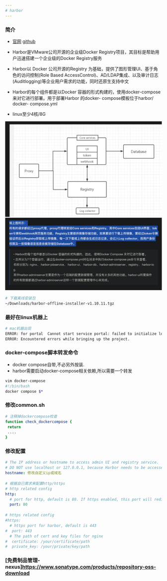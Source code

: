 ```yaml
---
# harbor
---
```


### 简介

* [官网](https://goharbor.io/) [github](https://github.com/goharbor/harbor)

* Harbor是VMware公司开源的企业级Docker Registry项目，其目标是帮助用户迅速搭建一个企业级的Docker Registry服务

* Harbor以 Docker 公司开源的Registry 为基础，提供了图形管理UI、基于角色的访问控制(Role Based AccessControl)、AD/LDAP集成、以及审计日志(Auditlogging)等企业用户需求的功能，同时还原生支持中文

* Harbor的每个组件都是以Docker 容器的形式构建的，使用docker-compose 来对它进行部署。用于部署Harbor 的docker- compose模板位于harbor/ docker- compose.yml

* linux至少4核/8G

![harbor组件图](webp/harbor/harbor-1.webp)
![harbor说明](webp/harbor/harbor-2.webp)

```bash
# 下载离线安装包
~/Downloads/harbor-offline-installer-v1.10.11.tgz
```

### 最好在linux机器上

```bash
# mac机器出现
ERROR: for portal  Cannot start service portal: failed to initialize logging driver: dial tcp 127.0.0.1:1514: connect: connection refused
ERROR: Encountered errors while bringing up the project.
```

### docker-compose脚本转发命令

* docker compose自带,不必另外按装.
* harbor需要启动docker-compose相关依赖,所以需要一个转发

```bash
vim docker-compose
#!/bin/bash
docker compose $*
```

### 修改common.sh

```bash
# 注释掉dockercompose检查
function check_dockercompose {
 return
 ....
}
```

### 修改配置

```yml
# The IP address or hostname to access admin UI and registry service.
# DO NOT use localhost or 127.0.0.1, because Harbor needs to be accessed by external clients.
hostname: 修改自定义ip或域名

# 根据自已需求来配置http/https
# http related config
http:
  # port for http, default is 80. If https enabled, this port will redirect to https port
  port: 80

# https related config
#https:
  # https port for harbor, default is 443
#  port: 443
  # The path of cert and key files for nginx
#  certificate: /your/certificate/path
#  private_key: /your/private/key/path
```

### [免费制品管理-nexus]https://www.sonatype.com/products/repository-oss-download